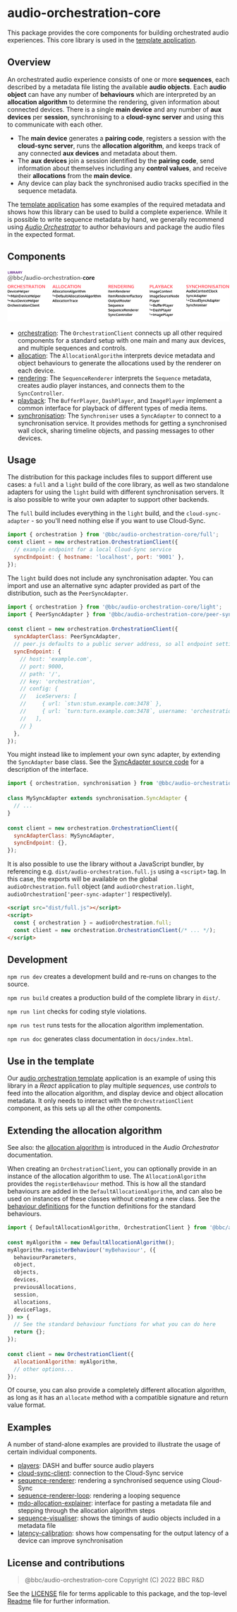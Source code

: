 # audio-orchestration-core

This package provides the core components for building orchestrated audio experiences. This core library is used in the [template application](../template).

## Overview

An orchestrated audio experience consists of one or more **sequences**, each described by a metadata file listing the available **audio objects**. Each **audio object** can have any number of **behaviours** which are interpreted by an **allocation algorithm** to determine the rendering, given information about connected devices. There is a single **main device** and any number of **aux devices** per **session**, synchronising to a **cloud-sync server** and using this to communicate with each other.

* The **main device** generates a **pairing code**, registers a session with the **cloud-sync server**, runs the **allocation algorithm**, and keeps track of any connected **aux devices** and metadata about them.
* The **aux devices** join a session identified by the **pairing code**, send information about themselves including any **control values**, and receive their **allocations** from the **main device**.
* Any device can play back the synchronised audio tracks specified in the sequence metadata.

The [template application](../template) has some examples of the required metadata and shows how this library can be used to build a complete experience. While it is possible to write sequence metadata by hand, we generally recommend using [_Audio Orchestrator_](https://www.bbc.co.uk/makerbox/tools/audio-orchestrator) to author behaviours and package the audio files in the expected format.

## Components

<img alt="core library components (as listed below)" src="./images/core-components.png" />

* [orchestration](./src/orchestration):
  The `OrchestrationClient` connects up all other required components for a standard setup with one main and many aux devices, and multiple sequences and controls.
* [allocation](./src/allocation):
  The `AllocationAlgorithm` interprets device metadata and object behaviours to generate the allocations used by the renderer on each device.
* [rendering](./src/rendering):
  The `SequenceRenderer` interprets the `Sequence` metadata, creates audio player instances, and connects them to the `SyncController`.
* [playback](./src/playback):
  The `BufferPlayer`, `DashPlayer`, and `ImagePlayer` implement a common interface for playback of different types of media items.
* [synchronisation](./src/synchronisation):
  The `Synchroniser` uses a `SyncAdapter` to connect to a synchronisation service. It provides methods for getting a synchronised wall clock, sharing timeline objects, and passing messages to other devices.

## Usage

The distribution for this package includes files to support different use cases: a `full` and a `light` build of the core library, as well as two standalone adapters for using the `light` build with different synchronisation servers. It is also possible to write your own adapter to support other backends.

The `full` build includes everything in the `light` build, and the `cloud-sync-adapter` - so you'll need nothing else if you want to use Cloud-Sync.

```js
import { orchestration } from '@bbc/audio-orchestration-core/full';
const client = new orchestration.OrchestrationClient({
  // example endpoint for a local Cloud-Sync service
  syncEndpoint: { hostname: 'localhost', port: '9001' },
});
```

The `light` build  does not include any synchronisation adapter. You can import and use an alternative sync adapter provided as part of the distribution, such as the `PeerSyncAdapter`.

```js
import { orchestration } from '@bbc/audio-orchestration-core/light';
import { PeerSyncAdapter } from '@bbc/audio-orchestration-core/peer-sync-adapter';

const client = new orchestration.OrchestrationClient({
  syncAdapterClass: PeerSyncAdapter,
  // peer.js defaults to a public server address, so all endpoint settings are optional
  syncEndpoint: {
    // host: 'example.com',
    // port: 9000,
    // path: '/',
    // key: 'orchestration',
    // config: {
    //   iceServers: [
    //     { url: `stun:stun.example.com:3478` },
    //     { url: `turn:turn.example.com:3478`, username: 'orchestration', credential: 'orchestration' },
    //   ],
    // }
  },
});
```

You might instead like to implement your own sync adapter, by extending the `SyncAdapter` base class. See the [SyncAdapter source code](./src/synchronisation/SyncAdapter.js) for a description of the interface.

```js
import { orchestration, synchronisation } from '@bbc/audio-orchestration-core/light';

class MySyncAdapter extends synchronisation.SyncAdapter {
  // ...
}

const client = new orchestration.OrchestrationClient({
  syncAdapterClass: MySyncAdapter,
  syncEndpoint: {},
});
```

It is also possible to use the library without a JavaScript bundler, by referencing e.g. `dist/audio-orchestration.full.js` using a `<script>` tag. In this case, the exports will be available on the global `audioOrchestration.full` object (and `audioOrchestration.light`, `audioOrchestration['peer-sync-adapter']` respectively).

```html
<script src="dist/full.js"></script>
<script>
  const { orchestration } = audioOrchestration.full;
  const client = new orchestration.OrchestrationClient(/* ... */);
</script>
```

## Development

`npm run dev` creates a development build and re-runs on changes to the source.

`npm run build` creates a production build of the complete library in `dist/`.

`npm run lint` checks for coding style violations.

`npm run test` runs tests for the allocation algorithm implementation.

`npm run doc` generates class documentation in `docs/index.html`.


## Use in the template

Our [audio orchestration template](../template) application is an example of using this library in a _React_ application to play multiple _sequences_, use _controls_ to feed into the allocation algorithm, and display device and object allocation metadata. It only needs to interact with the `OrchestrationClient` component, as this sets up all the other components.

## Extending the allocation algorithm

See also: the [allocation algorithm](https://bbc.github.io/bbcat-orchestration-docs/allocation-algorithm/) is introduced in the _Audio Orchestrator_ documentation.

When creating an `OrchestrationClient`, you can optionally provide in an instance of the allocation algorithm to use. The `AllocationAlgorithm` provides the `registerBehaviour` method. This is how all the standard behaviours are added in the `DefaultAllocationAlgorithm`, and can also be used on instances of these classes without creating a new class. See the [behaviour definitions](src/allocation/behaviours) for the function definitions for the standard behaviours.

```js
import { DefaultAllocationAlgorithm, OrchestrationClient } from '@bbc/audio-orchestration-core';

const myAlgorithm = new DefaultAllocationAlgorithm();
myAlgorithm.registerBehaviour('myBehaviour', ({
  behaviourParameters,
  object,
  objects,
  devices,
  previousAllocations,
  session,
  allocations,
  deviceFlags,
}) => {
  // See the standard behaviour functions for what you can do here
  return {};
});

const client = new OrchestrationClient({
  allocationAlgorithm: myAlgorithm,
  // other options...
});
```

Of course, you can also provide a completely different allocation algorithm, as long as it has an `allocate` method with a compatible signature and return value format.

## Examples

A number of stand-alone examples are provided to illustrate the usage of certain individual components.

 * [players](examples/players/): DASH and buffer source audio players
 * [cloud-sync-client](examples/cloud-sync-client/): connection to the Cloud-Sync service
 * [sequence-renderer](examples/sequence-renderer/): rendering a synchronised sequence using Cloud-Sync
 * [sequence-renderer-loop](examples/sequence-renderer-loop/): rendering a looping sequence
 * [mdo-allocation-explainer](examples/mdo-allocation-explainer/): interface for pasting a metadata file and stepping through the allocation algorithm steps
 * [sequence-visualiser](examples/sequence-visualiser/): shows the timings of audio objects included in a metadata file
 * [latency-calibration](examples/latency-calibration/): shows how compensating for the output latency of a device can improve synchronisation

## License and contributions

> @bbc/audio-orchestration-core
> Copyright (C) 2022 BBC R&D

See the [LICENSE](./LICENSE) file for terms applicable to this package, and the top-level [Readme](../../Readme.md) file for further information.
